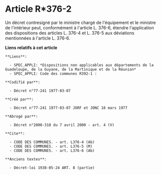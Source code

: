 # Article R*376-2

Un décret contresigné par le ministre chargé de l'équipement et le ministre de l'intérieur peut, conformément à l'article L.
376-6, étendre l'application des dispositions des articles L. 376-4 et L. 376-5 aux déviations mentionnées à l'article L.
376-6.

**Liens relatifs à cet article**

	**Liens**:

	  - SPEC_APPLI: *Dispositions non applicables aux départements de la Guadeloupe, de la Guyane, de la Martinique et de la Réunion*
	  - SPEC_APPLI: Code des communes R392-1 :

	**Codifié par**:

	  - Décret n°77-241 1977-03-07

	**Créé par**:

	  - Décret n°77-241 1977-03-07 JORF et JONC 18 mars 1977

	**Abrogé par**:

	  - Décret n°2000-318 du 7 avril 2000 - art. 4 (V)

	**Cite**:

	  - CODE DES COMMUNES. - art. L376-4 (Ab)
	  - CODE DES COMMUNES. - art. L376-5 (M)
	  - CODE DES COMMUNES. - art. L376-6 (Ab)

	**Anciens textes**:

	  - Décret-loi 1938-05-24 ART. 8 (partie)
